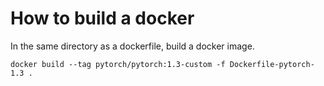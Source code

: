 # How to build a docker

In the same directory as a dockerfile, build a docker image.

 ```
 docker build --tag pytorch/pytorch:1.3-custom -f Dockerfile-pytorch-1.3 .
 ```
